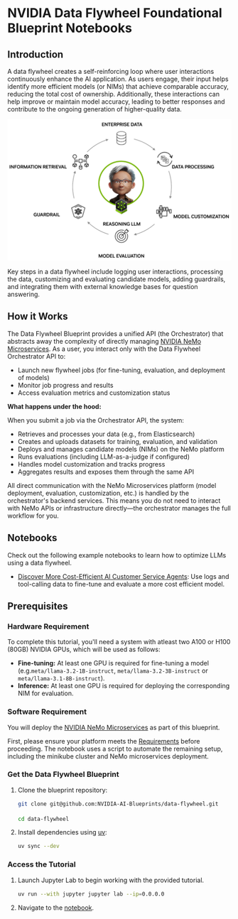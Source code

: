 # NVIDIA Data Flywheel Foundational Blueprint Notebooks

## Introduction

A data flywheel creates a self-reinforcing loop where user interactions continuously enhance the AI application. As users engage, their input helps identify more efficient models (or NIMs) that achieve comparable accuracy, reducing the total cost of ownership. Additionally, these interactions can help improve or maintain model accuracy, leading to better responses and contribute to the ongoing generation of higher-quality data.

![Data Flywheel](./img/dfw-diagram.png)

Key steps in a data flywheel include logging user interactions, processing the data, customizing and evaluating candidate models, adding guardrails, and integrating them with external knowledge bases for question answering.

## How it Works

The Data Flywheel Blueprint provides a unified API (the Orchestrator) that abstracts away the complexity of directly managing [NVIDIA NeMo Microservices](https://docs.nvidia.com/nemo/microservices/latest/about/index.html). As a user, you interact only with the Data Flywheel Orchestrator API to:

- Launch new flywheel jobs (for fine-tuning, evaluation, and deployment of models)
- Monitor job progress and results
- Access evaluation metrics and customization status

**What happens under the hood:**  

When you submit a job via the Orchestrator API, the system:
- Retrieves and processes your data (e.g., from Elasticsearch)
- Creates and uploads datasets for training, evaluation, and validation
- Deploys and manages candidate models (NIMs) on the NeMo platform
- Runs evaluations (including LLM-as-a-judge if configured)
- Handles model customization and tracks progress
- Aggregates results and exposes them through the same API

All direct communication with the NeMo Microservices platform (model deployment, evaluation, customization, etc.) is handled by the orchestrator's backend services. This means you do not need to interact with NeMo APIs or infrastructure directly—the orchestrator manages the full workflow for you.

## Notebooks

Check out the following example notebooks to learn how to optimize LLMs using a data flywheel.

- [Discover More Cost-Efficient AI Customer Service Agents](./aiva-data-flywheel-tutorial.ipynb): Use logs and tool-calling data to fine-tune and evaluate a more cost efficient model.

## Prerequisites

### Hardware Requirement

To complete this tutorial, you'll need a system with atleast two A100 or H100 (80GB) NVIDIA GPUs, which will be used as follows:

- **Fine-tuning:** At least one GPU is required for fine-tuning a model (e.g.`meta/llama-3.2-1B-instruct`, `meta/llama-3.2-3B-instruct` or `meta/llama-3.1-8B-instruct`).
- **Inference:** At least one GPU is required for deploying the corresponding NIM for evaluation.

### Software Requirement

You will deploy the [NVIDIA NeMo Microservices](https://docs.nvidia.com/nemo/microservices/latest/about/index.html) as part of this blueprint.

First, please ensure your platform meets the [Requirements](https://docs.nvidia.com/nemo/microservices/latest/get-started/platform-prereq.html#requirements) before proceeding. The notebook uses a script to automate the remaining setup, including the minikube cluster and NeMo microservices deployment.


### Get the Data Flywheel Blueprint

1. Clone the blueprint repository:

   ```sh
   git clone git@github.com:NVIDIA-AI-Blueprints/data-flywheel.git

   cd data-flywheel
   ```

2. Install dependencies using [uv](https://docs.astral.sh/uv/getting-started/installation/):

   ```sh
   uv sync --dev
   ```

### Access the Tutorial

1. Launch Jupyter Lab to begin working with the provided tutorial.

   ```bash
   uv run --with jupyter jupyter lab --ip=0.0.0.0
   ```

2. Navigate to the [notebook](#notebooks).
